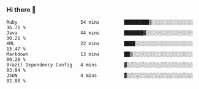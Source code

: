 ### Hi there 👋

<!--START_SECTION:waka-->

```text
Ruby                       54 mins         █████████▒░░░░░░░░░░░░░░░   36.71 %
Java                       44 mins         ███████▓░░░░░░░░░░░░░░░░░   30.21 %
XML                        22 mins         ████░░░░░░░░░░░░░░░░░░░░░   15.47 %
Markdown                   13 mins         ██▒░░░░░░░░░░░░░░░░░░░░░░   09.28 %
Brazil Dependency Config   4 mins          ▓░░░░░░░░░░░░░░░░░░░░░░░░   03.04 %
JSON                       4 mins          ▓░░░░░░░░░░░░░░░░░░░░░░░░   02.88 %
```

<!--END_SECTION:waka-->

<!--
**jerry-shao/jerry-shao** is a ✨ _special_ ✨ repository because its `README.md` (this file) appears on your GitHub profile.

Here are some ideas to get you started:

- 🔭 I’m currently working on ...
- 🌱 I’m currently learning ...
- 👯 I’m looking to collaborate on ...
- 🤔 I’m looking for help with ...
- 💬 Ask me about ...
- 📫 How to reach me: ...
- 😄 Pronouns: ...
- ⚡ Fun fact: ...
-->

